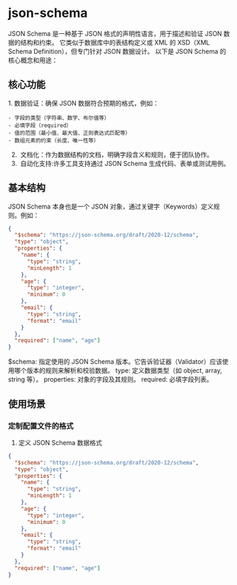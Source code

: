# json-schema

JSON Schema 是一种基于 JSON 格式的声明性语言，用于描述和验证 JSON 数据的结构和约束。
它类似于数据库中的表结构定义或 XML 的 XSD（XML Schema Definition），但专门针对 JSON 数据设计。
以下是 JSON Schema 的核心概念和用途：

## 核心功能

​1. 数据验证：确保 JSON 数据符合预期的格式，例如：

    - 字段的类型（字符串、数字、布尔值等）
    - 必填字段（required）
    - 值的范围（最小值、最大值、正则表达式匹配等）
    - 数组元素的约束（长度、唯一性等）

2. ​ 文档化：作为数据结构的文档，明确字段含义和规则，便于团队协作。
3. ​ 自动化支持:许多工具支持通过 JSON Schema 生成代码、表单或测试用例。

## 基本结构

JSON Schema 本身也是一个 JSON 对象，通过关键字（Keywords）定义规则。例如：

```json
{
  "$schema": "https://json-schema.org/draft/2020-12/schema",
  "type": "object",
  "properties": {
    "name": {
      "type": "string",
      "minLength": 1
    },
    "age": {
      "type": "integer",
      "minimum": 0
    },
    "email": {
      "type": "string",
      "format": "email"
    }
  },
  "required": ["name", "age"]
}
```

$schema: 指定使用的 JSON Schema 版本。它告诉验证器（Validator）应该使用哪个版本的规则来解析和校验数据。
type: 定义数据类型（如 object, array, string 等）。
properties: 对象的字段及其规则。
required: 必填字段列表。

## 使用场景

### 定制配置文件的格式

1. 定义 JSON Schema 数据格式

```json
{
  "$schema": "https://json-schema.org/draft/2020-12/schema",
  "type": "object",
  "properties": {
    "name": {
      "type": "string",
      "minLength": 1
    },
    "age": {
      "type": "integer",
      "minimum": 0
    },
    "email": {
      "type": "string",
      "format": "email"
    }
  },
  "required": ["name", "age"]
}
```
